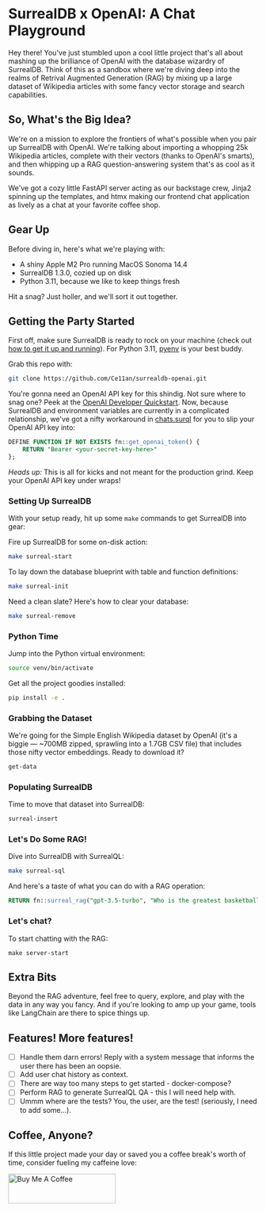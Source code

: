 # SurrealDB x OpenAI: A Chat Playground

Hey there! You've just stumbled upon a cool little project that's all about mashing up the brilliance of OpenAI with the database wizardry of SurrealDB. Think of this as a sandbox where we're diving deep into the realms of Retrival Augmented Generation (RAG) by mixing up a large dataset of Wikipedia articles with some fancy vector storage and search capabilities.

## So, What's the Big Idea?

We're on a mission to explore the frontiers of what's possible when you pair up SurrealDB with OpenAI. We're talking about importing a whopping 25k Wikipedia articles, complete with their vectors (thanks to OpenAI's smarts), and then whipping up a RAG question-answering system that's as cool as it sounds.

We've got a cozy little FastAPI server acting as our backstage crew, Jinja2 spinning up the templates, and htmx making our frontend chat application as lively as a chat at your favorite coffee shop.

## Gear Up

Before diving in, here's what we're playing with:

- A shiny Apple M2 Pro running MacOS Sonoma 14.4
- SurrealDB 1.3.0, cozied up on disk
- Python 3.11, because we like to keep things fresh

Hit a snag? Just holler, and we'll sort it out together.

## Getting the Party Started

First off, make sure SurrealDB is ready to rock on your machine (check out [how to get it up and running](https://surrealdb.com/install)). For Python 3.11, [pyenv](https://github.com/pyenv/pyenv) is your best buddy.

Grab this repo with:

```bash
git clone https://github.com/Ce11an/surrealdb-openai.git
```

You're gonna need an OpenAI API key for this shindig. Not sure where to snag one? Peek at the [OpenAI Developer Quickstart](https://platform.openai.com/docs/quickstart). Now, because SurrealDB and environment variables are currently in a complicated relationship, we've got a nifty workaround in [chats.surql](https://github.com/Ce11an/surrealdb-openai/blob/main/schema/chats.surql) for you to slip your OpenAI API key into:

```sql
DEFINE FUNCTION IF NOT EXISTS fn::get_openai_token() {
    RETURN "Bearer <your-secret-key-here>"
};
```

*Heads up:* This is all for kicks and not meant for the production grind. Keep your OpenAI API key under wraps!

### Setting Up SurrealDB

With your setup ready, hit up some `make` commands to get SurrealDB into gear:

Fire up SurrealDB for some on-disk action:

```bash
make surreal-start
```

To lay down the database blueprint with table and function definitions:

```bash
make surreal-init
```

Need a clean slate? Here's how to clear your database:

```bash
make surreal-remove
```

### Python Time

Jump into the Python virtual environment:

```bash
source venv/bin/activate
```

Get all the project goodies installed:

```bash
pip install -e .
```

### Grabbing the Dataset

We're going for the Simple English Wikipedia dataset by OpenAI (it's a biggie — ~700MB zipped, sprawling into a 1.7GB CSV file) that includes those nifty vector embeddings. Ready to download it?

```bash
get-data
```

### Populating SurrealDB

Time to move that dataset into SurrealDB:

```bash
surreal-insert
```

### Let's Do Some RAG!

Dive into SurrealDB with SurrealQL:

```bash
make surreal-sql
```

And here's a taste of what you can do with a RAG operation:

```sql
RETURN fn::surreal_rag("gpt-3.5-turbo", "Who is the greatest basketball player of all time?", 0.85);
```

### Let's chat?

To start chatting with the RAG:

```
make server-start
```

## Extra Bits

Beyond the RAG adventure, feel free to query, explore, and play with the data in any way you fancy. And if you're looking to amp up your game, tools like LangChain are there to spice things up.

## Features! More features!

- [ ] Handle them darn errors! Reply with a system message that informs the user there has been an oopsie.
- [ ] Add user chat history as context.
- [ ] There are way too many steps to get started - docker-compose?
- [ ] Perform RAG to generate SurrealQL QA - this I will need help with.
- [ ] Ummm where are the tests? You, the user, are the test! (seriously, I need to add some...).

## Coffee, Anyone?

If this little project made your day or saved you a coffee break's worth of time, consider fueling my caffeine love:

<a href="https://www.buymeacoffee.com/ce11an" target="_blank"><img src="https://cdn.buymeacoffee.com/buttons/v2/default-yellow.png" alt="Buy Me A Coffee" style="height: 60px !important;width: 217px !important;" ></a>

